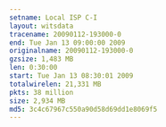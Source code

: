```yaml
---
setname: Local ISP C-I
layout: witsdata
tracename: 20090112-193000-0
end: Tue Jan 13 09:00:00 2009
originalname: 20090112-193000-0
gzsize: 1,483 MB
len: 0:30:00
start: Tue Jan 13 08:30:01 2009
totalwirelen: 21,331 MB
pkts: 38 million
size: 2,934 MB
md5: 3c4c67967c550a90d58d69dd1e8069f5
---
```


